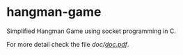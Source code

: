 # hangman-game
Simplified Hangman Game using socket programming in C.

For more detail check the file <i>doc/[doc.pdf](doc/doc.pdf)</i>.
